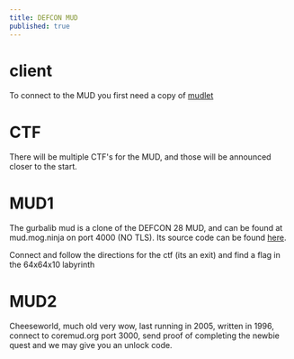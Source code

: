 ```yaml
---
title: DEFCON MUD
published: true
---
```


# [](#client)client

To connect to the MUD you first need a copy of [mudlet](https://www.mudlet.org/download/)


# [](CTF)CTF
There will be multiple CTF's for the MUD, and those will be announced closer to the start.

# [](MUD1)MUD1
The gurbalib mud is a clone of the DEFCON 28 MUD, and can be found at mud.mog.ninja on port 4000 (NO TLS). Its source code can be found [here](https://github.com/DEFCON-MUD/defcon-28-mud-source-with-core).

Connect and follow the directions for the ctf (its an exit) and find a flag in the 64x64x10 labyrinth

# [](MUD2)MUD2
Cheeseworld, much old very wow, last running in 2005, written in 1996, connect to coremud.org port 3000, send proof of completing the newbie quest and we may give you an unlock code. 